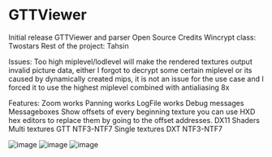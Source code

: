 # GTTViewer
Initial release
GTTViewer and parser Open Source 
Credits Wincrypt class: Twostars
Rest of the project: Tahsin

Issues:
Too high miplevel/lodlevel will make the rendered textures output invalid picture data,
either I forgot to decrypt some certain miplevel or its caused by dynamically created mips,
it is not an issue for the use case and I forced it to use the highest miplevel combined with antialiasing 8x

Features:
Zoom works
Panning works
LogFile works
Debug messages
Messageboxes
Show offsets of every beginning texture you can use HXD hex editors to replace them by going to the offset addresses.
DX11
Shaders
Multi textures GTT NTF3-NTF7
Single textures DXT NTF3-NTF7

![image](https://github.com/user-attachments/assets/aa284a70-25a9-4613-aeed-7d232ecd80c8)
![image](https://github.com/user-attachments/assets/a123d2e7-e7a1-4e89-bfd3-9ade5da25b73)
![image](https://github.com/user-attachments/assets/13130342-fd88-4662-9f0e-c8c446ccc22c)
